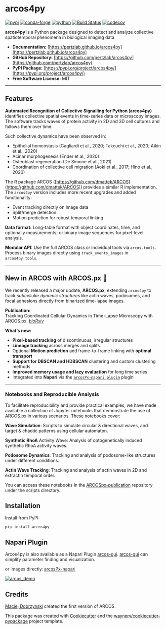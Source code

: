 # arcos4py

[![pypi](https://img.shields.io/pypi/v/arcos4py.svg)](https://pypi.org/project/arcos4py/)
[![conda-forge](https://img.shields.io/conda/vn/conda-forge/arcos4py)](https://anaconda.org/conda-forge/arcos4py)
[![python](https://img.shields.io/pypi/pyversions/arcos4py.svg)](https://pypi.org/project/arcos4py/)
[![Build Status](https://github.com/pertzlab/arcos4py/actions/workflows/dev.yml/badge.svg)](https://github.com/bgraedel/arcos4py/actions/workflows/dev.yml)
[![codecov](https://codecov.io/gh/pertzlab/arcos4py/branch/main/graphs/badge.svg)](https://codecov.io/github/bgraedel/arcos4py)

**arcos4py** is a Python package designed to detect and analyze collective spatiotemporal phenomena in biological imaging data.

- **Documentation:** [https://pertzlab.github.io/arcos4py](https://pertzlab.github.io/arcos4py)
- **GitHub Repository:** [https://github.com/pertzlab/arcos4py](https://github.com/pertzlab/arcos4py)
- **PyPI Package:** [https://pypi.org/project/arcos4py/](https://pypi.org/project/arcos4py/)
- **Free Software License:** MIT

---

## Features

**Automated Recognition of Collective Signalling for Python (arcos4py)** identifies collective spatial events in time-series data or microscopy images. The software tracks waves of protein activity in 2D and 3D cell cultures and follows them over time.

Such collective dynamics have been observed in:
- Epithelial homeostasis (Gagliardi et al., 2020; Takeuchi et al., 2020; Aikin et al., 2020)
- Acinar morphogenesis (Ender et al., 2020)
- Osteoblast regeneration (De Simone et al., 2021)
- Coordination of collective cell migration (Aoki et al., 2017; Hino et al., 2020)

The R package ARCOS ([https://github.com/dmattek/ARCOS](https://github.com/dmattek/ARCOS)) provides a similar R implementation. The `arcos4py` version includes more recent upgrades and added functionality:
- Event tracking directly on image data
- Split/merge detection
- Motion prediction for robust temporal linking

**Data format:** Long-table format with object coordinates, time, and optionally measurements; or binary image sequences for pixel-level analysis.

**Modular API:** Use the full ARCOS class or individual tools via `arcos.tools`. Process binary images directly using `track_events_images` in `arcos4py.tools`.

---

## New in ARCOS with ARCOS.px 🎉

We recently released a major update, **ARCOS.px**, extending `arcos4py` to track *subcellular dynamic structures* like actin waves, podosomes, and focal adhesions directly from binarized time-lapse images.

**Publication:**  
Tracking Coordinated Cellular Dynamics in Time-Lapse Microscopy with ARCOS.px. [*bioRxiv*](https://doi.org/10.1101/2025.03.14.643386)

**What’s new:**
- **Pixel-based tracking** of discontinuous, irregular structures
- **Lineage tracking** across merges and splits
- Optional **Motion prediction** and frame-to-frame linking with **optimal transport**
- **Support for DBSCAN and HDBSCAN** clustering and custom clustering methods
- **Improved memory usage and lazy evaluation** for long time series
- Integrated into **Napari** via the [`arcosPx-napari plugin`](https://github.com/pertzlab/arcospx-napari) plugin
---

### Notebooks and Reproducible Analysis

To facilitate reproducibility and provide practical examples, we have made available a collection of Jupyter notebooks that demonstrate the use of ARCOS.px in various scenarios. These notebooks cover:

**Wave Simulation**: Scripts to simulate circular & directional waves, and target & chaotic patterns using cellular automaton.

**Synthetic RhoA** Activity Wave: Analysis of optogenetically induced synthetic RhoA activity waves.

**Podosome Dynamics**: Tracking and analysis of podosome-like structures under different conditions.

**Actin Wave Tracking**: Tracking and analysis of actin waves in 2D and extractin temporal order.

You can access these notebooks in the [ARCOSpx-publication](https://github.com/pertzlab/ARCOSpx-publication) repository under the scripts directory.


## Installation

Install from PyPI:
```bash
pip install arcos4py
```

Napari Plugin
-------------
Arcos4py is also available as a Napari Plugin [arcos-gui](https://github.com/pertzlab/arcos-gui).
[arcos-gui](https://github.com/pertzlab/arcos-gui) can simplify parameter finding and visualization.

or images directly: [arcosPx-napari](https://github.com/pertzlab/arcospx-napari)

[![arcos_demo](https://img.youtube.com/vi/hG_z_BFcAiQ/0.jpg)](https://www.youtube.com/watch?v=hG_z_BFcAiQ)

## Credits

[Maciej Dobrzynski](https://github.com/dmattek) created the first version of ARCOS.

This package was created with [Cookiecutter](https://github.com/audreyr/cookiecutter) and the [waynerv/cookiecutter-pypackage](https://github.com/waynerv/cookiecutter-pypackage) project template.
